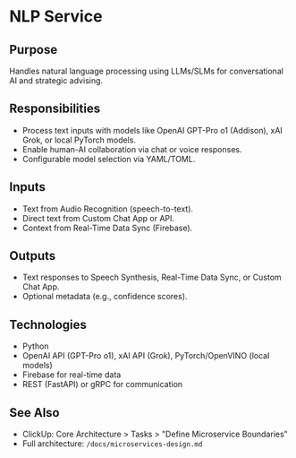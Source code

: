# NLP Service
## Purpose
Handles natural language processing using LLMs/SLMs for conversational AI and strategic advising.

## Responsibilities
- Process text inputs with models like OpenAI GPT-Pro o1 (Addison), xAI Grok, or local PyTorch models.
- Enable human-AI collaboration via chat or voice responses.
- Configurable model selection via YAML/TOML.

## Inputs
- Text from Audio Recognition (speech-to-text).
- Direct text from Custom Chat App or API.
- Context from Real-Time Data Sync (Firebase).

## Outputs
- Text responses to Speech Synthesis, Real-Time Data Sync, or Custom Chat App.
- Optional metadata (e.g., confidence scores).

## Technologies
- Python
- OpenAI API (GPT-Pro o1), xAI API (Grok), PyTorch/OpenVINO (local models)
- Firebase for real-time data
- REST (FastAPI) or gRPC for communication

## See Also
- ClickUp: Core Architecture > Tasks > "Define Microservice Boundaries"
- Full architecture: `/docs/microservices-design.md`